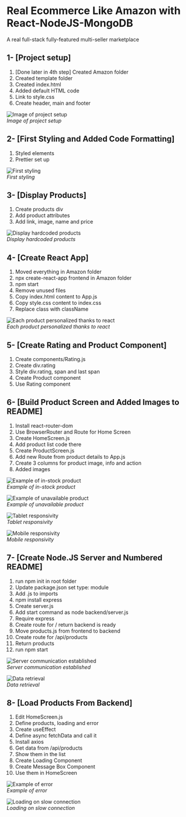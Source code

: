 # Real Ecommerce Like Amazon with React-NodeJS-MongoDB

A real full-stack fully-featured multi-seller marketplace

## 1- [Project setup]

1. [Done later in 4th step] Created Amazon folder
2. Created template folder
3. Created index.html
4. Added default HTML code
5. Link to style.css
6. Create header, main and footer

![Image of project setup](/doc/photos/1.PNG)<br/>
_Image of project setup_

## 2- [First Styling and Added Code Formatting]

1. Styled elements
2. Prettier set up

![First styling](/doc/photos/2.PNG)<br/>
_First styling_

## 3- [Display Products]

1. Create products div
2. Add product attributes
3. Add link, image, name and price

![Display hardcoded products](/doc/photos/3.PNG)<br/>
_Display hardcoded products_

## 4- [Create React App]

1. Moved everything in Amazon folder
2. npx create-react-app frontend in Amazon folder
3. npm start
4. Remove unused files
5. Copy index.html content to App.js
6. Copy style.css content to index.css
7. Replace class with className

![Each product personalized thanks to react](/doc/photos/4.PNG)<br/>
_Each product personalized thanks to react_

## 5- [Create Rating and Product Component]

1. Create components/Rating.js
2. Create div.rating
3. Style div.rating, span and last span
4. Create Product component
5. Use Rating component

## 6- [Build Product Screen and Added Images to README]

1. Install react-router-dom
2. Use BrowserRouter and Route for Home Screen
3. Create HomeScreen.js
4. Add product list code there
5. Create ProductScreen.js
6. Add new Route from product details to App.js
7. Create 3 columns for product image, info and action
8. Added images

![Example of in-stock product](/doc/photos/6-1.PNG)<br/>
_Example of in-stock product_

![Example of unavailable product](/doc/photos/6-2.PNG)<br/>
_Example of unavailable product_

![Tablet responsivity](/doc/photos/6-3.PNG)<br/>
_Tablet responsivity_

![Mobile responsivity](/doc/photos/6-4.PNG)<br/>
_Mobile responsivity_

## 7- [Create Node.JS Server and Numbered README]

1. run npm init in root folder
2. Update package.json set type: module
3. Add .js to imports
4. npm install express
5. Create server.js
6. Add start command as node backend/server.js
7. Require express
8. Create route for / return backend is ready
9. Move products.js from frontend to backend
10. Create route for /api/products
11. Return products
12. run npm start

![Server communication established](/doc/photos/7-1.PNG)<br/>
_Server communication established_

![Data retrieval](/doc/photos/7-2.PNG)<br/>
_Data retrieval_

## 8- [Load Products From Backend]

1. Edit HomeScreen.js
2. Define products, loading and error
3. Create useEffect
4. Define async fetchData and call it
5. Install axios
6. Get data from /api/products
7. Show them in the list
8. Create Loading Component
9. Create Message Box Component
10. Use them in HomeScreen

![Example of error](/doc/photos/8-1.PNG)<br/>
_Example of error_

![Loading on slow connection](/doc/photos/8-2.PNG)<br/>
_Loading on slow connection_
